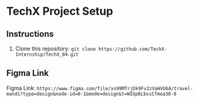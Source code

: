 # TechX Project Setup

## Instructions

1. Clone this repository: `git clone https://github.com/TechX-Internship/TechX_04.git`
## Figma Link

Figma Link: `https://www.figma.com/file/xs99MTrjDk9Fv2zVaHVU6A/travel-mandi?type=design&node-id=0-1&mode=design&t=WIGp8LbssCfmoa30-0`